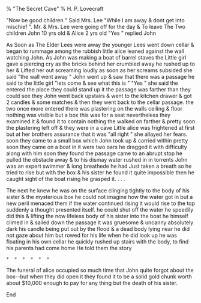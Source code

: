% "The Secret Cave" 
%  H. P. Lovecraft

        

  

 "Now be good children " Said Mrs. Lee  "While I am away & dont get into
mischief ". Mr. & Mrs. Lee were going off for the day & To leave The Two children
John 10 yrs old & Alice 2 yrs old  "Yes " replied John  

  As Soon as The Elder Lees were away the younger Lees went down cellar &
began to rummage among the rubbish little alice leaned against the wall watching John. As John
was making a boat of barrel staves the Little girl gave a piercing cry as the bricks behind
her crumbled away he rushed up to her & Lifted her out screaming loudly as soon as her screams
subsided she said  "the wall went away " John went up & saw that there was a passage
he said to the little girl  "lets come & see what this is "  "Yes "
she said the entered the place they could stand up it the passage was farther than they could
see they John went back upstairs & went to the kitchen drawer & got 2 candles &
some matches & then they went back to the cellar passage. the two once more entered there
was plastering on the walls ceiling & floor nothing was visible but a box this was for a
seat nevertheless they examined it & found it to contain nothing the walked on farther &
pretty soon the plastering left off & they were in a cave Little alice was frightened at
first but at her brothers assurance that it was  "all right " she allayed her fears.
soon they came to a small box which John took up & carried within pretty soon they came
on a   boat   in it were two oars he dragged it with difficulty along with him soon they
found the passage came to an abrupt stop he pulled the obstacle away & to his dismay water
rushed in in torrents John was an expert swimmer & long breathede he had Just taken a breath
so he tried to rise but with the box & his sister he found it quite impossible then he caught
sight of the boat rising he grasped it. . . .    

The next he knew he was on the surface clinging tightly to the body of his sister & the
mysterious box he could not imagine how the water got in but a new peril menaced them if the
water continued rising it would rise to the top suddenly a thought presented itself. he could
shut off the water he speedily did this & lifting the now lifeless body of his sister into
the boat he himself climed in & sailed down the passage it was gruesome & uncanny absolutely
dark his candle being put out by the flood & a dead body lying near he did not gaze about
him but rowed for his life when he did look up he was floating in his own cellar he quickly
rushed up stairs with the body, to find his parents had come home He told them the story  

    *  *  *  *  *  *    

  The funeral of alice occupied so much time that John quite forgot about the
box--but when they   did   open it they found it to be a   solid gold   chunk worth
about $10,000 enough to pay for any thing but the death of his sister.  

  

  End    
